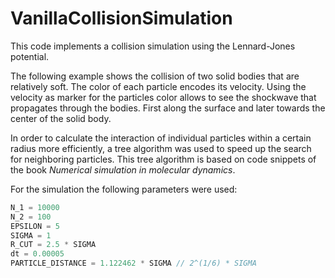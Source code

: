 # VanillaCollisionSimulation

This code implements a collision simulation using the Lennard-Jones potential.

The following example shows the collision of two solid bodies that are relatively soft. The color of each particle encodes its velocity. Using the velocity as marker for the particles color allows to see the shockwave that propagates through the bodies. First along the surface and later towards the center of the solid body.

In order to calculate the interaction of individual particles within a certain radius more efficiently, a tree algorithm was used to speed up the search for neighboring particles. This tree algorithm is based on code snippets of the book *Numerical simulation in molecular dynamics*.

For the simulation the following parameters were used:

```cpp
N_1 = 10000
N_2 = 100
EPSILON = 5
SIGMA = 1
R_CUT = 2.5 * SIGMA
dt = 0.00005
PARTICLE_DISTANCE = 1.122462 * SIGMA // 2^(1/6) * SIGMA
```
